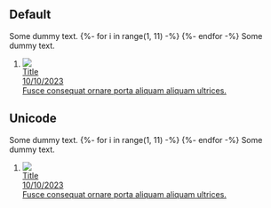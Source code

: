 ---
---

<style>
.miso-list {
  --miso-list-item-height: 7rem;
  --miso-list-item-gap: 0.65rem;
  --miso-list-description-lines: 3;
}
</style>

## Default

<div>
  <div class="miso-markdown">
    <p>
      Some dummy text. 
      {%- for i in range(1, 11) -%}
        <a href="#" class="citation-link" data-index="{{ i }}"></a>
      {%- endfor -%}
      Some dummy text. 
    </p>
  </div>
  <div class="miso-list ready" data-role="sources">
    <ol class="miso-list__list" data-item-type="article">
      <li class="miso-list__item">
        <a class="miso-list__item-body" data-role="item" href="#">
          <div class="miso-list__item-index" data-index="1"></div>
          <div class="miso-list__item-cover-image-container">
            <img class="miso-list__item-cover-image" src="https://picsum.photos/seed/116/300">
          </div>
          <div class="miso-list__item-info-container">
            <div class="miso-list__item-title">Title</div>
            <div class="miso-list__item-date">10/10/2023</div>
            <div class="miso-list__item-snippet">Fusce consequat ornare porta aliquam aliquam ultrices.</div>
          </div>
        </a>
      </li>
    </ol>
  </div>
</div>

## Unicode

<div class="unicode-citation-index">
  <div class="miso-markdown">
    <p>
      Some dummy text. 
      {%- for i in range(1, 11) -%}
        <a href="#" class="citation-link" data-index="{{ i }}"></a>
      {%- endfor -%}
      Some dummy text. 
    </p>
  </div>
  <div class="miso-list ready" data-role="sources">
    <ol class="miso-list__list" data-item-type="article">
      <li class="miso-list__item">
        <a class="miso-list__item-body" data-role="item" href="#">
          <div class="miso-list__item-index" data-index="1"></div>
          <div class="miso-list__item-cover-image-container">
            <img class="miso-list__item-cover-image" src="https://picsum.photos/seed/116/300">
          </div>
          <div class="miso-list__item-info-container">
            <div class="miso-list__item-title">Title</div>
            <div class="miso-list__item-date">10/10/2023</div>
            <div class="miso-list__item-snippet">Fusce consequat ornare porta aliquam aliquam ultrices.</div>
          </div>
        </a>
      </li>
    </ol>
  </div>
</div>
